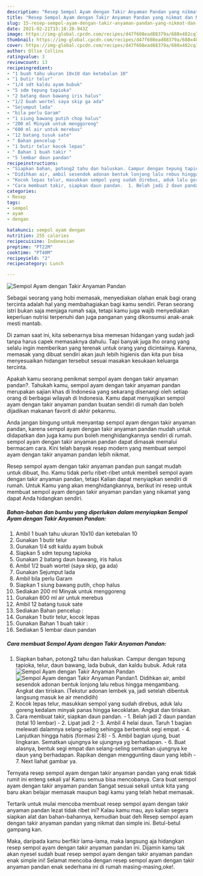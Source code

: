 ```yaml
---
description: "Resep Sempol Ayam dengan Takir Anyaman Pandan yang nikmat dan Mudah Dibuat"
title: "Resep Sempol Ayam dengan Takir Anyaman Pandan yang nikmat dan Mudah Dibuat"
slug: 15-resep-sempol-ayam-dengan-takir-anyaman-pandan-yang-nikmat-dan-mudah-dibuat
date: 2021-02-21T15:18:20.943Z
image: https://img-global.cpcdn.com/recipes/d47f608ead88379a/680x482cq70/sempol-ayam-dengan-takir-anyaman-pandan-foto-resep-utama.jpg
thumbnail: https://img-global.cpcdn.com/recipes/d47f608ead88379a/680x482cq70/sempol-ayam-dengan-takir-anyaman-pandan-foto-resep-utama.jpg
cover: https://img-global.cpcdn.com/recipes/d47f608ead88379a/680x482cq70/sempol-ayam-dengan-takir-anyaman-pandan-foto-resep-utama.jpg
author: Ollie Collins
ratingvalue: 3
reviewcount: 13
recipeingredient:
- "1 buah tahu ukuran 10x10 dan ketebalan 10"
- "1 butir telur"
- "1/4 sdt kaldu ayam bubuk"
- "5 sdm tepung tapioka"
- "2 batang daun bawang iris halus"
- "1/2 buah wortel saya skip ga ada"
- "Sejumput lada"
- "bila perlu Garam"
- "1 siung bawang putih chop halus"
- "200 ml Minyak untuk menggoreng"
- "600 ml air untuk merebus"
- "12 batang tusuk sate"
- " Bahan pencelup "
- "1 butir telur kocok lepas"
- " Bahan 1 buah takir "
- "5 lembar daun pandan"
recipeinstructions:
- "Siapkan bahan, potong2 tahu dan haluskan. Campur dengan tepung tapioka, telur, daun bawang, lada bubuk, dan kaldu bubuk. Aduk rata"
- "Didihkan air, ambil sesendok adonan bentuk lonjong lalu rebus hingga mengambang. Angkat dan tiriskan. (Tekstur adonan lembek ya, jadi setelah dibentuk langsung masuk ke air mendidih)"
- "Kocok lepas telur, masukkan sempol yang sudah direbus, aduk lalu goreng kedalam minyak panas hingga kecoklatan. Angkat dan tiriskan."
- "Cara membuat takir, siapkan daun pandan.  1. Belah jadi 2 daun pandan (total 10 lembar)  2. Lipat jadi 2 3. Ambil 4 helai daun. Taruh 1 bagian melewati dalamnya selang-seling sehingga berbentuk segi empat.  4. Lanjutkan hingga habis (formasi 2:8)  5. Ambil bagian ujung, buat lingkaran. Sematkan ujungnya ke ujungnya yg berhadapan.  6. Buat alasnya, bentuk segi empat dan selang-seling sematkan ujungnya ke daun yang berhadapan. Rapikan dengan menggunting daun yang lebih 7. Next liahat gambar ya."
categories:
- Resep
tags:
- sempol
- ayam
- dengan

katakunci: sempol ayam dengan 
nutrition: 255 calories
recipecuisine: Indonesian
preptime: "PT22M"
cooktime: "PT40M"
recipeyield: "2"
recipecategory: Lunch

---
```



![Sempol Ayam dengan Takir Anyaman Pandan](https://img-global.cpcdn.com/recipes/d47f608ead88379a/680x482cq70/sempol-ayam-dengan-takir-anyaman-pandan-foto-resep-utama.jpg)

Sebagai seorang yang hobi memasak, menyediakan olahan enak bagi orang tercinta adalah hal yang membahagiakan bagi kamu sendiri. Peran seorang istri bukan saja menjaga rumah saja, tetapi kamu juga wajib menyediakan keperluan nutrisi terpenuhi dan juga panganan yang dikonsumsi anak-anak mesti mantab.

Di zaman  saat ini, kita sebenarnya bisa memesan hidangan yang sudah jadi tanpa harus capek memasaknya dahulu. Tapi banyak juga lho orang yang selalu ingin memberikan yang terenak untuk orang yang dicintainya. Karena, memasak yang dibuat sendiri akan jauh lebih higienis dan kita pun bisa menyesuaikan hidangan tersebut sesuai masakan kesukaan keluarga tercinta. 



Apakah kamu seorang penikmat sempol ayam dengan takir anyaman pandan?. Tahukah kamu, sempol ayam dengan takir anyaman pandan merupakan sajian khas di Indonesia yang sekarang disenangi oleh setiap orang di berbagai wilayah di Indonesia. Kamu dapat menyajikan sempol ayam dengan takir anyaman pandan buatan sendiri di rumah dan boleh dijadikan makanan favorit di akhir pekanmu.

Anda jangan bingung untuk menyantap sempol ayam dengan takir anyaman pandan, karena sempol ayam dengan takir anyaman pandan mudah untuk didapatkan dan juga kamu pun boleh menghidangkannya sendiri di rumah. sempol ayam dengan takir anyaman pandan dapat dimasak memalui bermacam cara. Kini telah banyak resep modern yang membuat sempol ayam dengan takir anyaman pandan lebih nikmat.

Resep sempol ayam dengan takir anyaman pandan pun sangat mudah untuk dibuat, lho. Kamu tidak perlu ribet-ribet untuk membeli sempol ayam dengan takir anyaman pandan, tetapi Kalian dapat menyiapkan sendiri di rumah. Untuk Kamu yang akan menghidangkannya, berikut ini resep untuk membuat sempol ayam dengan takir anyaman pandan yang nikamat yang dapat Anda hidangkan sendiri.

<!--inarticleads1-->

##### Bahan-bahan dan bumbu yang diperlukan dalam menyiapkan Sempol Ayam dengan Takir Anyaman Pandan:

1. Ambil 1 buah tahu ukuran 10x10 dan ketebalan 10
1. Gunakan 1 butir telur
1. Gunakan 1/4 sdt kaldu ayam bubuk
1. Siapkan 5 sdm tepung tapioka
1. Gunakan 2 batang daun bawang, iris halus
1. Ambil 1/2 buah wortel (saya skip, ga ada)
1. Gunakan Sejumput lada
1. Ambil bila perlu Garam
1. Siapkan 1 siung bawang putih, chop halus
1. Sediakan 200 ml Minyak untuk menggoreng
1. Gunakan 600 ml air untuk merebus
1. Ambil 12 batang tusuk sate
1. Sediakan  Bahan pencelup :
1. Gunakan 1 butir telur, kocok lepas
1. Gunakan  Bahan 1 buah takir :
1. Sediakan 5 lembar daun pandan




<!--inarticleads2-->

##### Cara membuat Sempol Ayam dengan Takir Anyaman Pandan:

1. Siapkan bahan, potong2 tahu dan haluskan. Campur dengan tepung tapioka, telur, daun bawang, lada bubuk, dan kaldu bubuk. Aduk rata
<img src="https://img-global.cpcdn.com/steps/8341b78165cce33f/160x128cq70/sempol-ayam-dengan-takir-anyaman-pandan-langkah-memasak-1-foto.jpg" alt="Sempol Ayam dengan Takir Anyaman Pandan"><img src="https://img-global.cpcdn.com/steps/5326e6d77997d24c/160x128cq70/sempol-ayam-dengan-takir-anyaman-pandan-langkah-memasak-1-foto.jpg" alt="Sempol Ayam dengan Takir Anyaman Pandan">1. Didihkan air, ambil sesendok adonan bentuk lonjong lalu rebus hingga mengambang. Angkat dan tiriskan. (Tekstur adonan lembek ya, jadi setelah dibentuk langsung masuk ke air mendidih)
1. Kocok lepas telur, masukkan sempol yang sudah direbus, aduk lalu goreng kedalam minyak panas hingga kecoklatan. Angkat dan tiriskan.
1. Cara membuat takir, siapkan daun pandan.  - 1. Belah jadi 2 daun pandan (total 10 lembar)  - 2. Lipat jadi 2 - 3. Ambil 4 helai daun. Taruh 1 bagian melewati dalamnya selang-seling sehingga berbentuk segi empat.  - 4. Lanjutkan hingga habis (formasi 2:8)  - 5. Ambil bagian ujung, buat lingkaran. Sematkan ujungnya ke ujungnya yg berhadapan.  - 6. Buat alasnya, bentuk segi empat dan selang-seling sematkan ujungnya ke daun yang berhadapan. Rapikan dengan menggunting daun yang lebih - 7. Next liahat gambar ya.




Ternyata resep sempol ayam dengan takir anyaman pandan yang enak tidak rumit ini enteng sekali ya! Kamu semua bisa mencobanya. Cara buat sempol ayam dengan takir anyaman pandan Sangat sesuai sekali untuk kita yang baru akan belajar memasak maupun bagi kamu yang telah hebat memasak.

Tertarik untuk mulai mencoba membuat resep sempol ayam dengan takir anyaman pandan lezat tidak ribet ini? Kalau kamu mau, ayo kalian segera siapkan alat dan bahan-bahannya, kemudian buat deh Resep sempol ayam dengan takir anyaman pandan yang nikmat dan simple ini. Betul-betul gampang kan. 

Maka, daripada kamu berfikir lama-lama, maka langsung aja hidangkan resep sempol ayam dengan takir anyaman pandan ini. Dijamin kamu tak akan nyesel sudah buat resep sempol ayam dengan takir anyaman pandan enak simple ini! Selamat mencoba dengan resep sempol ayam dengan takir anyaman pandan enak sederhana ini di rumah masing-masing,oke!.

